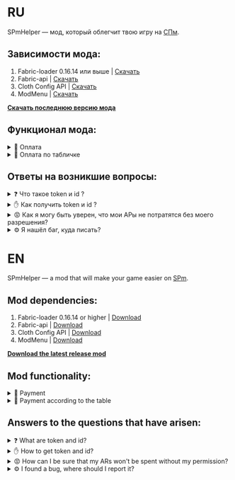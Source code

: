 # RU 
SPmHelper — мод, который облегчит твою игру на [СПм](https://spworlds.ru).
## Зависимости мода:
1. Fabric-loader 0.16.14 или выше | [Скачать](https://fabricmc.net/use/installer/)
2. Fabric-api | [Скачать](https://modrinth.com/mod/fabric-api)
3. Cloth Config API | [Скачать](https://modrinth.com/mod/cloth-config)
4. ModMenu | [Скачать](https://modrinth.com/mod/modmenu)

**[Скачать последнюю версию мода](https://github.com/Zadudoder/SPmHelper/releases/tag/v0.1.0)**

## Функционал мода:
<details>
<summary> <a name="payment"> </a> 💸 Оплата </summary>

**Чтобы оплатить, вам нужно:**
1. Зайти в любой мир или на любой сервер.
2. Прописать команду /spmhelper <token> <id> | [Что такое token и id](#my-custom-anchor-point) и [как их получить](#get-token-and-id).
3. Открыть меню оплаты, по умолчанию на «P».
4. Вбить нужные данные в поля:

    4.1. Номер карты, на которую вы хотите совершить перевод.
    
    4.2. Сумма, которую вы хотите перевести. От 1 до 10000 АР.

    4.3. Комментарий. Комментарий в итоге будет содержать: `Ваш никнейм: Ваш комментарий`. Учтите, что комментарий может быть **максимум 32 символа**, с учётом длины вашего никнейма и ": ".
5. Нажать кнопку «Перевести».

</details>

<details>
<summary>🚩 Оплата по табличке </summary>

**Чтобы создать оплату по табличке, вам нужно:**
1. Установить любую табличку на сервере СПм 
2. Написать на табличке следующий текст:

    2.1. #SPmHPay | Обозначение таблички.

    2.2. 00001 | Карта, на которую будет совершён перевод.
 
    2.3. 64 АР | Сумма АР, от 1 до 10000. "АР" писать нужно обязательно. 

    2.4. Комментарий | Что будет написано при отправке платежа.

3. Заламинировать табличку пчелиной сотой.

НЕ РАБОТАЕТ НА СЕРВЕРАХ, СЛЕДИТЕ ЗА ОБНОВЛЕНИЯМИ

> **Оплата будет производится, когда вы нажимаете правой кнопкой мыши по табличке, а после подтверждаете платёж в открывшемся экране.**
</details>

## Ответы на возникшие вопросы:
<details>
<summary> <a name="token-and-id"> </a>❓ Что такое token и id ? </summary>

> Token и id это уникальные данные от вашей карты на СПворлдс. С помощью них мод получает доступ к вашей карте для оплаты. [Как их получить?](#get-token-and-id)

> Но если вы кому либо покажите или передадите свой токен и айди, то человек может воспользоваться этим и снять все АРы с вашей карты. [А если вы попытаетесь снять ары с моей карты?](#leave-my-money)

</details>

<details>
<summary> <a name="get-token-and-id"> </a>✋ Как получить token и id ? </summary>

**Как получить Token и id:**
1. Войдите на сервер СПм в майнкрафте.
2. Перейдите на [сайт](https://spworlds.ru) и зарегистрируйтесь через дискорд.
3. Перейдите во вкладку [«Кошелёк»](https://spworlds.ru/spm/wallet).
4. Выберете нужную карту и нажмите на первую эконку стрелочки «Поделиться».
5. Нажмите «Сгенерировать новый API токен» -> «Далее» -> «Сгенерировать».
6. В чате игры вы увидите token и id, который уже в дальнейшем вы должны вставить в команду /spmhelper или в конфигурацию мода с помощью ModMenu.
>После успешного заполнения или выполнения команды, вам будет доступна [оплата](#payment) внутри игры.

</details>

<details>
<summary> <a name="leave-my-money"> </a>😡 Как я могу быть уверен, что мои АРы не потратятся без моего разрешения? </summary>

> Ваши данные, а именно Token и id вашей карты, хранятся исключительно на вашем компьютере в папке ./config/spmhelper и нигде больше, кроме сайта СПм.

</details>

<details>
<summary> <a name="spmhelperbot"> </a>⚙️ Я нашёл баг, куда писать? </summary>

> Напишите нашему телеграм боту для тех поддержки - https://t.me/SPmHelperBOT 

</details>


# EN
SPmHelper — a mod that will make your game easier on [SPm](https://spworlds.ru).
## Mod dependencies:
1. Fabric-loader 0.16.14 or higher | [Download](https://fabricmc.net/use/installer/)
2. Fabric-api | [Download](https://modrinth.com/mod/fabric-api)
3. Cloth Config API | [Download](https://modrinth.com/mod/cloth-config)
4. ModMenu | [Download](https://modrinth.com/mod/modmenu)

**[Download the latest release mod](https://github.com/Zadudoder/SPmHelper/releases/tag/v0.1.0)**

## Mod functionality:
<details> 
<summary> <a name="payment"> </a> 💸 Payment </summary>

**To make a payment, you need to:**
1. Enter any world or server.
2. Enter the command /spmhelper <token> <id> | [What are token and id](#my-custom-anchor-point) and [how to get them](#get-token-and-id).
3. Open the payment menu, defaulting to "P".
4. Enter the required data in the fields:

    4.1. The card number to which you want to make the transfer.

    4.2. The amount you want to transfer. From 1 to 10000 AR.

    4.3. Comment. The comment will ultimately contain: `Your nickname: Your comment`. Keep in mind that the comment can be **a maximum of 32 characters**, including the length of your nickname and ": ".
5. Click the "Transfer " button.


</details>

<details> 
<summary>🚩 Payment according to the table </summary>

**To create a payment based on the table, you need:**
1. Install any table on the SPb server
2. Write the following text on the sign:

2.1. #SPmHPay | Sign designation.

2.2. 00001 | Card to which the transfer will be made.

2.3. 64 AR | AR amount, from 1 to 10000. "AR" is necessary.

2.4. Comment | What will be written when sending the payment.

3. Laminate the honeycomb plaque.
DOES NOT WORK ON SERVERS, STAY TUNED

Payment will be processed when you right-click on the table and then confirm the payment on the opened screen. Payment will be processed when you right-click on the table and then confirm the payment on the opened screen.
</details>

## Answers to the questions that have arisen:
<details> 
<summary> <a name="token-and-id"> </a>❓ What are token and id? </summary>

> Token and id are unique data from your card on SPworlds. With them, the mod gains access to your card for payment. [How to get them?](#get-token-and-id)

But if you show or share your token and ID with someone, that person can take advantage of it and withdraw all the ARs from your card. [What if you try to withdraw ARs from my card?](#leave-my-money)

</details>

<details> 
<summary> <a name="get-token-and-id"> </a>✋ How to get token and id? </summary>

**How to get Token and id:**
1. Log into the SPb server in Minecraft.
2. Go to the [website](https://spworlds.ru) and register through Discord.
3. Go to the [«Wallet»](https://spworlds.ru/spm/wallet) tab.
4. Select the desired card and click on the first arrow icon "Share".
5. Click "Generate new API token" -> "Next" -> "Generate".
6. In the game chat, you will see the token and id, which you will then need to insert into the /spmhelper command or into the mod configuration using ModMenu.
> After successfully completing or executing the command, you will have access to [payment](#payment) within the game.

</details>

<details> 
<summary> <a name="leave-my-money"> </a>😡 How can I be sure that my ARs won't be spent without my permission? </summary>

Your data, specifically the Token and the ID of your card, are stored exclusively on your computer in the ./config/spmhelper folder and nowhere else, except on the SPm website.

</details>

<details> 
<summary> ⚙️ I found a bug, where should I report it? </summary>

> Write to our Telegram bot for tech support - https://t.me/SPmHelperBOT

</details>
